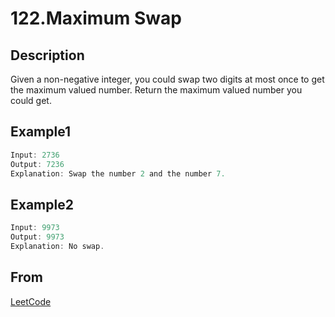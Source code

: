 # 122.Maximum Swap

## Description

Given a non-negative integer, you could swap two digits at most once to get the maximum valued number. Return the maximum valued number you could get.

## Example1

```javascript
Input: 2736
Output: 7236
Explanation: Swap the number 2 and the number 7.
```

## Example2

```javascript
Input: 9973
Output: 9973
Explanation: No swap.
```

## From

[LeetCode](https://leetcode.com/problems/maximum-swap)

